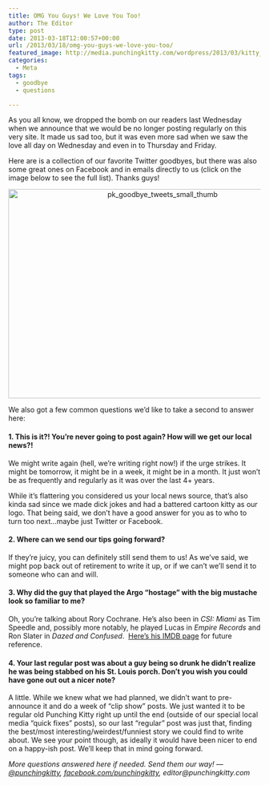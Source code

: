```yaml
---
title: OMG You Guys! We Love You Too!
author: The Editor
type: post
date: 2013-03-18T12:00:57+00:00
url: /2013/03/18/omg-you-guys-we-love-you-too/
featured_image: http://media.punchingkitty.com/wordpress/2013/03/kitty_hug.jpg
categories:
  - Meta
tags:
  - goodbye
  - questions

---
```

As you all know, we dropped the bomb on our readers last Wednesday when we announce that we would be no longer posting regularly on this very site. It made us sad too, but it was even more sad when we saw the love all day on Wednesday and even in to Thursday and Friday.

Here are is a collection of our favorite Twitter goodbyes, but there was also some great ones on Facebook and in emails directly to us (click on the image below to see the full list). Thanks guys!

<p style="text-align: center;">
  <a href="http://goo.gl/JAAwx" target="_blank"><img class="aligncenter size-full wp-image-15706" alt="pk_goodbye_tweets_small_thumb" src="http://media.punchingkitty.com/wordpress/2013/03/pk_goodbye_tweets_small_thumb.jpg" width="600" height="418" /></a>
</p>

<p style="text-align: left;">
  We also got a few common questions we&#8217;d like to take a second to answer here:
</p>

<h4 style="text-align: left;">
  1. This is it?! You&#8217;re never going to post again? How will we get our local news?!
</h4>

<p style="text-align: left;">
  We might write again (hell, we&#8217;re writing right now!) if the urge strikes. It might be tomorrow, it might be in a week, it might be in a month. It just won&#8217;t be as frequently and regularly as it was over the last 4+ years.
</p>

<p style="text-align: left;">
  While it&#8217;s flattering you considered us your local news source, that&#8217;s also kinda sad since we made dick jokes and had a battered cartoon kitty as our logo. That being said, we don&#8217;t have a good answer for you as to who to turn too next&#8230;maybe just Twitter or Facebook.
</p>

<h4 style="text-align: left;">
  2. Where can we send our tips going forward?
</h4>

<p style="text-align: left;">
  If they&#8217;re juicy, you can definitely still send them to us! As we&#8217;ve said, we might pop back out of retirement to write it up, or if we can&#8217;t we&#8217;ll send it to someone who can and will.
</p>

<h4 style="text-align: left;">
  3. Why did the guy that played the Argo &#8220;hostage&#8221; with the big mustache look so familiar to me?
</h4>

<p style="text-align: left;">
  Oh, you&#8217;re talking about Rory Cochrane. He&#8217;s also been in <em>CSI: Miami</em> as Tim Speedle and, possibly more notably, he played Lucas in <em>Empire Records</em> and Ron Slater in <em>Dazed and Confused</em>.  <a href="http://www.imdb.com/name/nm0168262/" target="_blank">Here&#8217;s his IMDB page</a> for future reference.
</p>

<h4 style="text-align: left;">
  4. Your last regular post was about a guy being so drunk he didn&#8217;t realize he was being stabbed on his St. Louis porch. Don&#8217;t you wish you could have gone out out a nicer note?
</h4>

<p style="text-align: left;">
  A little. While we knew what we had planned, we didn&#8217;t want to pre-announce it and do a week of &#8220;clip show&#8221; posts. We just wanted it to be regular old Punching Kitty right up until the end (outside of our special local media &#8220;quick fixes&#8221; posts), so our last &#8220;regular&#8221; post was just that, finding the best/most interesting/weirdest/funniest story we could find to write about. We see your point though, as ideally it would have been nicer to end on a happy-ish post. We&#8217;ll keep that in mind going forward.
</p>

<p style="text-align: left;">
  <em>More questions answered here if needed. Send them our way! &#8212; <a href="http://twitter.com/punchingkitty" target="_blank">@punchingkitty</a>, <a href="http://facebook.com/punchingkitty" target="_blank">facebook.com/punchingkitty</a>, editor@punchingkitty.com</em>
</p>